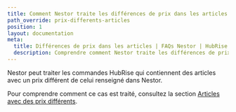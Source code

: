 ```yaml
---
title: Comment Nestor traite les différences de prix dans les articles ?
path_override: prix-differents-articles
position: 1
layout: documentation
meta:
  title: Différences de prix dans les articles | FAQs Nestor | HubRise
  description: Comprendre comment Nestor traite les différences de prix dans les commandes HubRise.
---
```


Nestor peut traiter les commandes HubRise qui contiennent des articles avec un prix différent de celui renseigné dans Nestor.

Pour comprendre comment ce cas est traité, consultez la section [Articles avec des prix différents](/apps/nestor/orders#prices-differences).
